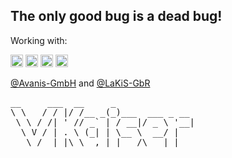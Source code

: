 The only good bug is a dead bug!
---

Working with:

<span>
	<img height="20" src="https://img.shields.io/badge/Go-00ADD8?style=for-the-badge&logo=go&logoColor=white">
	<img height="20" src="https://img.shields.io/badge/GitHub-100000?style=for-the-badge&logo=github&logoColor=white">
	<img height="20" src="https://img.shields.io/badge/Arch_Linux-1793D1?style=for-the-badge&logo=arch-linux&color=black&logoColor=white">
 	<img height="20" src="https://img.shields.io/badge/Zabbix-000000?style=for-the-badge&logo=zabix&color=darkred&logoColor=white">
</span>

[@Avanis-GmbH](https://github.com/Avanis-GmbH) and [@LaKiS-GbR](https://github.com/lakis-gbr)


<pre>
__     ___  __     _               
\ \   / / |/ /__ _(_)___  ___ _ __ 
 \ \ / /| ' // _` | / __|/ _ \ '__|
  \ V / | . \ (_| | \__ \  __/ |   
   \_/  |_|\_\__,_|_|___/\___|_|   							   
</pre>
